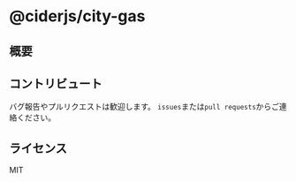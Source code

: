 # @ciderjs/city-gas

<!-- [![README-en](https://img.shields.io/badge/English-blue?logo=ReadMe)](./README.md)
[![Test Coverage](https://img.shields.io/badge/test%20coverage-95.1%25-brightgreen)](https://github.com/luthpg/gasnuki)
[![License](https://img.shields.io/badge/license-MIT-blue.svg)](LICENSE)
[![npm version](https://img.shields.io/npm/v/@ciderjs/gasnuki.svg)](https://www.npmjs.com/package/@ciderjs/gasnuki)
[![GitHub issues](https://img.shields.io/github/issues/luthpg/gasnuki.svg)](https://github.com/luthpg/gasnuki/issues) -->

## 概要

<!--  -->

## コントリビュート

バグ報告やプルリクエストは歓迎します。
`issues`または`pull requests`からご連絡ください。

## ライセンス

MIT
